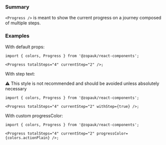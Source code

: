 ### Summary

`<Progress />` is meant to show the current progress on a journey composed of multiple steps.

### Examples

With default props:

```tsx { "props": { "style": { "padding": "20px 10px 30px" } } }
import { colors, Progress } from '@zopauk/react-components';

<Progress totalSteps="4" currentStep="2" />;
```

With step text:

⚠️ This style is not recommended and should be avoided unless absolutely necessary

```tsx { "props": { "style": { "padding": "20px 10px 30px" } } }
import { colors, Progress } from '@zopauk/react-components';

<Progress totalSteps="4" currentStep="2" withStep={true} />;
```

With custom progressColor:

```tsx { "props": { "style": { "padding": "20px 10px 30px" } } }
import { colors, Progress } from '@zopauk/react-components';

<Progress totalSteps="4" currentStep="2" progressColor={colors.actionPlain} />;
```
